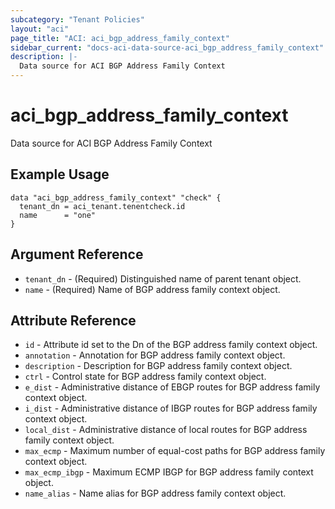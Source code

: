 ```yaml
---
subcategory: "Tenant Policies"
layout: "aci"
page_title: "ACI: aci_bgp_address_family_context"
sidebar_current: "docs-aci-data-source-aci_bgp_address_family_context"
description: |-
  Data source for ACI BGP Address Family Context
---
```


# aci_bgp_address_family_context

Data source for ACI BGP Address Family Context

## Example Usage

```hcl
data "aci_bgp_address_family_context" "check" {
  tenant_dn = aci_tenant.tenentcheck.id
  name      = "one"
}
```

## Argument Reference

- `tenant_dn` - (Required) Distinguished name of parent tenant object.
- `name` - (Required) Name of BGP address family context object.

## Attribute Reference

- `id` - Attribute id set to the Dn of the BGP address family context object.
- `annotation` - Annotation for BGP address family context object.
- `description` - Description for BGP address family context object.
- `ctrl` - Control state for BGP address family context object.
- `e_dist` - Administrative distance of EBGP routes for BGP address family context object.
- `i_dist` - Administrative distance of IBGP routes for BGP address family context object.
- `local_dist` - Administrative distance of local routes for BGP address family context object.
- `max_ecmp` - Maximum number of equal-cost paths for BGP address family context object.
- `max_ecmp_ibgp` - Maximum ECMP IBGP for BGP address family context object.
- `name_alias` - Name alias for BGP address family context object.
